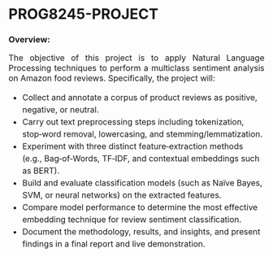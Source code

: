 # PROG8245-PROJECT

### <b> Overview:</b>

<p style="text-align: justify; font-size: 16px;">
  The objective of this project is to apply Natural Language Processing techniques to perform
  a multiclass sentiment analysis on Amazon food reviews. Specifically, the project will:
</p>

<ul style="font-size: 16px; line-height: 1.5;">
  <li>Collect and annotate a corpus of product reviews as positive, negative, or neutral.</li>
  <li>Carry out text preprocessing steps including tokenization, stop‑word removal, lowercasing, and stemming/lemmatization.</li>
  <li>Experiment with three distinct feature‑extraction methods (e.g., Bag‑of‑Words, TF‑IDF, and contextual embeddings such as BERT).</li>
  <li>Build and evaluate classification models (such as Naïve Bayes, SVM, or neural networks) on the extracted features.</li>
  <li>Compare model performance to determine the most effective embedding technique for review sentiment classification.</li>
  <li>Document the methodology, results, and insights, and present findings in a final report and live demonstration.</li>
</ul>
